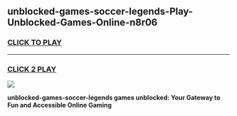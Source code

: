 
## unblocked-games-soccer-legends-Play-Unblocked-Games-Online-n8r06
<h3>
<a href="https://premium76.site?title=unblocked-games-soccer-legends&ref=25A">CLICK TO PLAY</a></h3>
<hr>

<h3>
<a href="https://premium76.site?title=unblocked-games-soccer-legends&ref=25A">CLICK 2 PLAY</a>
  
</h3>

<a href="https://premium76.site?title=unblocked-games-soccer-legends&ref=25A"><img src="https://clearcache.store/games.png"></a>


**unblocked-games-soccer-legends games unblocked: Your Gateway to Fun and Accessible Online Gaming**

